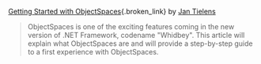 [Getting Started with ObjectSpaces](http://www.microsoft.com/belux/nl/msdn/community/columns/jtielens/objectspaces.mspx){.broken_link} by [Jan Tielens](http://weblogs.asp.net/jan) 

> ObjectSpaces is one of the exciting features coming in the new version of .NET Framework, codename "Whidbey". This article will explain what ObjectSpaces are and will provide a step-by-step guide to a first experience with ObjectSpaces.